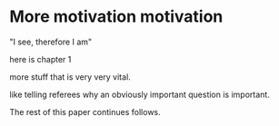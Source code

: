 # More motivation motivation

"I see, therefore I am"

here is chapter 1

more stuff that is very very vital.

like telling referees why an obviously important question is important.

The rest of this paper continues follows.